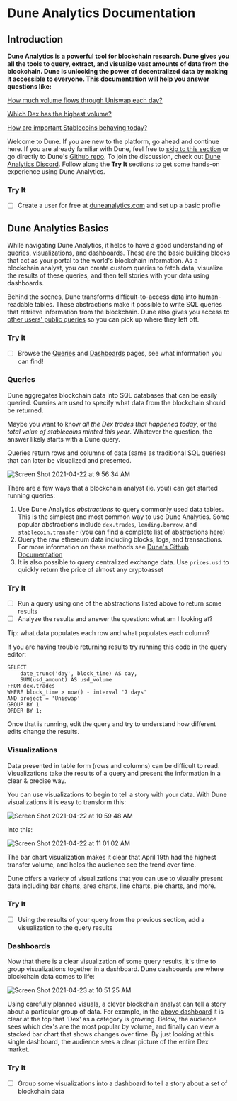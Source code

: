 # Dune Analytics Documentation

## Introduction
**Dune Analytics is a powerful tool for blockchain research. Dune gives you all the tools to query, extract, and visualize vast amounts of data from the blockchain. Dune is unlocking the power of decentralized data by making it accessible to everyone. This documentation will help you answer questions like:**

[How much volume flows through Uniswap each day?](https://duneanalytics.com/queries/3)

[Which Dex has the highest volume?](https://duneanalytics.com/queries/1847)

[How are important Stablecoins behaving today?](https://duneanalytics.com/hagaetc/stablecoins)


Welcome to Dune. If you are new to the platform, go ahead and continue here. If you are already familiar with Dune, feel free to [skip to this section](#dune-analytics-basics) or go directly to Dune's [Github repo](https://github.com/duneanalytics/docs). To join the discussion, check out [Dune Analytics Discord](https://discord.gg/BJBHFR6sdy). Follow along the **Try It** sections to get some hands-on experience using Dune Analytics. 

### Try It
- [ ] Create a user for free at [duneanalytics.com]() and set up a basic profile


## Dune Analytics Basics
While navigating Dune Analytics, it helps to have a good understanding of [queries](#queries), [visualizations](#visualizations), and [dashboards](#dashboards). These are the basic building blocks that act as your portal to the world's blockchain information. As a blockchain analyst, you can create custom queries to fetch data, visualize the results of these queries, and then tell stories with your data using dashboards.

Behind the scenes, Dune transforms difficult-to-access data into human-readable tables. These abstractions make it possible to write SQL queries that retrieve information from the blockchain. Dune also gives you access to [other users' public queries](https://duneanalytics.com/browse/queries) so you can pick up where they left off. 
### Try it
- [ ] Browse the [Queries](https://duneanalytics.com/browse/queries) and [Dashboards](https://duneanalytics.com/browse/dashboards) pages, see what information you can find!


### Queries
Dune aggregates blockchain data into SQL databases that can be easily queried. Queries are used to specify what data from the blockchain should be returned. 

Maybe you want to know *all the Dex trades that happened today*, or the *total value of stablecoins minted this year*. Whatever the question, the answer likely starts with a Dune query. 

Queries return rows and columns of data (same as traditional SQL queries) that can later be visualized and presented. 

![Screen Shot 2021-04-22 at 9 56 34 AM](https://user-images.githubusercontent.com/76178256/115726979-357d1380-a351-11eb-83ee-16f0d57c6ecb.png)

There are a few ways that a blockchain analyst (ie. you!) can get started running queries:

1. Use Dune Analytics *abstractions* to query commonly used data tables. This is the simplest and most common way to use Dune Analytics. Some popular abstractions include `dex.trades`, `lending.borrow`, and `stablecoin.transfer` (you can find a complete list of abstractions [here](https://github.com/duneanalytics/abstractions))
2. Query the raw ethereum data including blocks, logs, and transactions. For more information on these methods see [Dune's Github Documentation](https://github.com/duneanalytics/docs)
3. It is also possible to query centralized exchange data. Use `prices.usd` to quickly return the price of almost any cryptoasset
### Try It 
- [ ] Run a query using one of the abstractions listed above to return some results
- [ ] Analyze the results and answer the question: what am I looking at? 

Tip: what data populates each row and what populates each column? 

If you are having trouble returning results try running this code in the query editor:

```
SELECT
    date_trunc('day', block_time) AS day,
    SUM(usd_amount) AS usd_volume
FROM dex.trades
WHERE block_time > now() - interval '7 days'
AND project = 'Uniswap'
GROUP BY 1
ORDER BY 1;
```

Once that is running, edit the query and try to understand how different edits change the results. 


### Visualizations
Data presented in table form (rows and columns) can be difficult to read. Visualizations take the results of a query and present the information in a clear & precise way.

You can use visualizations to begin to tell a story with your data. With Dune visualizations it is easy to transform this:

![Screen Shot 2021-04-22 at 10 59 48 AM](https://user-images.githubusercontent.com/76178256/115737269-fa331280-a359-11eb-9a31-c0dfe4b038e6.png)

Into this:

![Screen Shot 2021-04-22 at 11 01 02 AM](https://user-images.githubusercontent.com/76178256/115737692-5b5ae600-a35a-11eb-8145-bdcf9396cd03.png)

The bar chart visualization makes it clear that April 19th had the highest transfer volume, and helps the audience see the trend over time.

Dune offers a variety of visualizations that you can use to visually present data including bar charts, area charts, line charts, pie charts, and more. 
### Try It 
- [ ] Using the results of your query from the previous section, add a visualization to the query results
### Dashboards
Now that there is a clear visualization of some query results, it's time to group visualizations together in a dashboard. Dune dashboards are where blockchain data comes to life:

![Screen Shot 2021-04-23 at 10 51 25 AM](https://user-images.githubusercontent.com/76178256/115889404-e7841080-a421-11eb-9e30-8d43e58e28f4.png)

Using carefully planned visuals, a clever blockchain analyst can tell a story about a particular group of data. For example, in the [above dashboard](https://duneanalytics.com/hagaetc/dex-metrics) it is clear at the top that 'Dex' as a category is growing. Below, the audience sees which dex's are the most popular by volume, and finally can view a stacked bar chart that shows changes over time. By just looking at this single dashboard, the audience sees a clear picture of the entire Dex market. 

### Try It
- [ ] Group some visualizations into a dashboard to tell a story about a set of blockchain data
